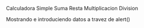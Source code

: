 Calculadora Simple
Suma 
Resta
Multiplicacion
Division

Mostrando e introduciendo datos a travez de alert()
